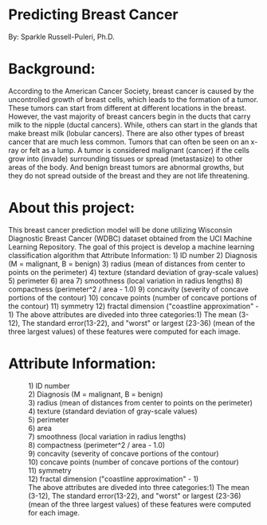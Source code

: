 # Predicting Breast Cancer
By: Sparkle Russell-Puleri, Ph.D.

# Background:
According to the American Cancer Society, breast cancer is caused by the uncontrolled growth of breast cells, which leads to the formation of a tumor. These tumors can start from different at different locations in the breast. However, the vast majority of breast cancers begin in the ducts that carry milk to the nipple (ductal cancers). While, others can start in the glands that make breast milk (lobular cancers). There are also other types of breast cancer that are much less common.
Tumors that can often be seen on an x-ray or felt as a lump. A tumor is considered malignant (cancer) if the cells grow into (invade) surrounding tissues or spread (metastasize) to other areas of the body. And benign breast tumors are abnormal growths, but they do not spread outside of the breast and they are not life threatening.

# About this project:
This breast cancer prediction model will be done utilizing Wisconsin Diagnostic Breast Cancer (WDBC) dataset obtained from the UCI Machine Learning Repository. The goal of this project is develop a machine learning classification algorithm that
Attribute Information: 1) ID number 2) Diagnosis (M = malignant, B = benign) 3) radius (mean of distances from center to points on the perimeter) 4) texture (standard deviation of gray-scale values) 5) perimeter 6) area 7) smoothness (local variation in radius lengths) 8) compactness (perimeter^2 / area - 1.0) 9) concavity (severity of concave portions of the contour) 10) concave points (number of concave portions of the contour) 11) symmetry 12) fractal dimension ("coastline approximation" - 1)
The above attributes are diveded into three categories:1) The mean (3-12), The standard error(13-22), and "worst" or largest (23-36) (mean of the three largest values) of these features were computed for each image.

# Attribute Information:
<dd>1)  ID number</dd>
<dd>2)  Diagnosis (M = malignant, B = benign)</dd>
<dd>3)  radius (mean of distances from center to points on the perimeter)</dd>
<dd>4)  texture (standard deviation of gray-scale values)</dd>
<dd>5)  perimeter</dd>
<dd>6)  area</dd>
<dd>7)  smoothness (local variation in radius lengths)</dd>
<dd>8)  compactness (perimeter^2 / area - 1.0)</dd>
<dd>9)  concavity (severity of concave portions of the contour)</dd>
<dd>10) concave points (number of concave portions of the contour)</dd>
<dd>11) symmetry </dd>
<dd>12) fractal dimension ("coastline approximation" - 1)</dd>

<dd>The above attributes are diveded into three categories:1) The mean (3-12), The standard error(13-22),  and "worst" or largest (23-36) (mean of the three largest values) of these features were computed for each image.</dd>
